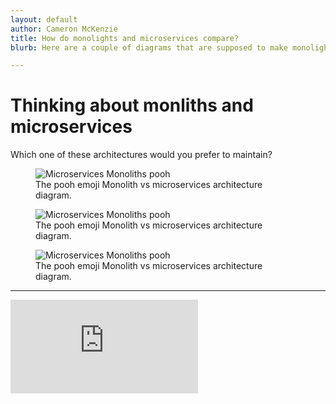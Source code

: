 ```yaml
---
layout: default
author: Cameron McKenzie
title: How do monolights and microservices compare?
blurb: Here are a couple of diagrams that are supposed to make monolights look bad. I think they do the opposite.

---
```

# Thinking about monliths and microservices

Which one of these architectures would you prefer to maintain?

<figure class="figure">
  <img src='/assets/monolith01.jpg' alt="Microservices Monoliths pooh" class="img-fluid mx-auto d-block img-thumbnail rounded " >
  <figcaption class="figure-caption">The pooh emoji Monolith vs microservices architecture diagram.</figcaption>
</figure>

<figure class="figure">
  <img src='/assets/monolith02.jpg' alt="Microservices Monoliths pooh" class="img-fluid mx-auto d-block img-thumbnail rounded " >
  <figcaption class="figure-caption">The pooh emoji Monolith vs microservices architecture diagram.</figcaption>
</figure>

<figure class="figure">
  <img src='/assets/monolith03.jpg' alt="Microservices Monoliths pooh" class="img-fluid mx-auto d-block img-thumbnail rounded " >
  <figcaption class="figure-caption">The pooh emoji Monolith vs microservices architecture diagram.</figcaption>
</figure>



<hr/>

<iframe  src="https://www.youtube.com/embed/3yBIRmUJhio" frameborder="0" allow="accelerometer; autoplay; clipboard-write; encrypted-media; gyroscope; picture-in-picture" allowfullscreen></iframe> 
